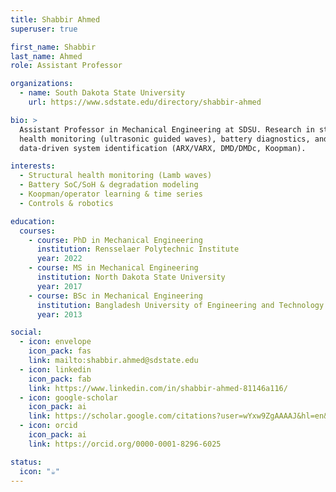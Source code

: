 ```yaml
---
title: Shabbir Ahmed
superuser: true

first_name: Shabbir
last_name: Ahmed
role: Assistant Professor

organizations:
  - name: South Dakota State University
    url: https://www.sdstate.edu/directory/shabbir-ahmed

bio: >
  Assistant Professor in Mechanical Engineering at SDSU. Research in structural
  health monitoring (ultrasonic guided waves), battery diagnostics, and
  data-driven system identification (ARX/VARX, DMD/DMDc, Koopman).

interests:
  - Structural health monitoring (Lamb waves)
  - Battery SoC/SoH & degradation modeling
  - Koopman/operator learning & time series
  - Controls & robotics

education:
  courses:
    - course: PhD in Mechanical Engineering
      institution: Rensselaer Polytechnic Institute
      year: 2022
    - course: MS in Mechanical Engineering
      institution: North Dakota State University
      year: 2017
    - course: BSc in Mechanical Engineering
      institution: Bangladesh University of Engineering and Technology
      year: 2013

social:
  - icon: envelope
    icon_pack: fas
    link: mailto:shabbir.ahmed@sdstate.edu
  - icon: linkedin
    icon_pack: fab
    link: https://www.linkedin.com/in/shabbir-ahmed-81146a116/
  - icon: google-scholar
    icon_pack: ai
    link: https://scholar.google.com/citations?user=wYxw9ZgAAAAJ&hl=en&inst=5831747260623323207
  - icon: orcid
    icon_pack: ai
    link: https://orcid.org/0000-0001-8296-6025

status:
  icon: "☕️"
---
```

